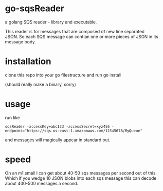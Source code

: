 go-sqsReader
============

a golang SQS reader - library and executable. 

This reader is for messages that are composed of new line separated JSON. So
each SQS message can contian one or more pieces of JSON in its message body. 

installation
============

clone this repo into your go filestructure and run go install

(should really make a binary, sorry)

usage
=====

run like

```
sqsReader -accessKey=abc123 -accessSecret=xyz456 -endpoint="https://sqs.us-east-1.amazonaws.com/12345678/MyQueue"
```

and messages will magically appear in standard out.

speed
=====

On an m1.small I can get about 40-50 sqs messages per second out of this. Which
if you wedge 10 JSON blobs into each sqs message this can decode about 400-500
    messages a second.

